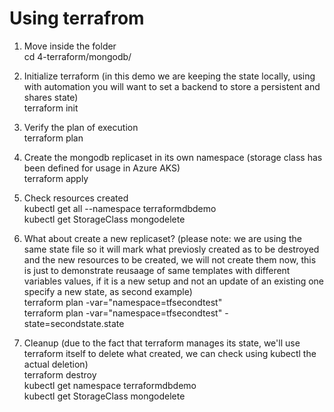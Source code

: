 # Using terrafrom

1. Move inside the folder  
cd 4-terraform/mongodb/  

2. Initialize terraform (in this demo we are keeping the state locally, using with automation you will want to set a backend to store a persistent and shares state)  
terraform init  

3. Verify the plan of execution  
terraform plan  

4. Create the mongodb replicaset in its own namespace (storage class has been defined for usage in Azure AKS)  
terraform apply  

4. Check resources created  
kubectl get all --namespace terraformdbdemo  
kubectl get StorageClass mongodelete  

5. What about create a new replicaset?  (please note: we are using the same state file so it will mark what previosly created as to be destroyed and the new resources to be created, we will not create them now, this is just to demonstrate reusaage of same templates with different variables values, if it is a new setup and not an update of an existing one specify a new state, as second example)  
terraform plan -var="namespace=tfsecondtest"  
terraform plan -var="namespace=tfsecondtest"  -state=secondstate.state

6. Cleanup (due to the fact that terraform manages its state, we'll use terraform itself to delete what created, we can check using kubectl the actual deletion)  
terraform destroy  
kubectl get namespace terraformdbdemo  
kubectl get StorageClass mongodelete  
